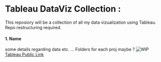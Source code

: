 # Tableau DataViz Collection :

This reposiory will be a collection of all my data vizualization using Tableau. Repo restructuring required.

#### 1. Name 
some details regarding data etc. ... Folders for each proj maybe ?
![WIP](https://github.com/abhi094/Tableau-DataViz-Collection/blob/master/Images/Viz_001_Image.png)
[Tableau Public Link](https://public.tableau.com/profile/abhijeet.b.#!/vizhome/DataViz1_1myEdit/Dashboard1)
